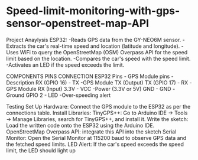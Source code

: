 # Speed-limit-monitoring-with-gps-sensor-openstreet-map-API


Project Anaylysis
ESP32: -Reads GPS data from the GY-NEO6M sensor.
      -Extracts the car's real-time speed and location (latitude and longitude).
       -Uses WiFi to query the OpenStreetMap (OSM) Overpass API for the speed limit based on the location.
       -Compares the car's speed with the speed limit.
      -Activates an LED if the speed exceeds the limit. 


COMPONENTS PINS CONNECTION
ESP32 Pins  - GPS Module pins -  Description
RX (GPIO 16)	-    TX	          -GPS Module TX (Output)
TX (GPIO 17)	-     RX	        -GPS Module RX (Input)
3.3V	        -   VCC	          -Power (3.3V or 5V)
GND          -  	GND	          -Ground
GPIO 2	     -     LED	        -Over-speeding alert


Testing
Set Up Hardware: Connect the GPS module to the ESP32 as per the connections table.
Install Libraries: TinyGPS++: Go to Arduino IDE → Tools → Manage Libraries, search for TinyGPS++, and install it.
Write the sketch: Load the written code onto the ESP32 using the Arduino IDE.
OpenStreetMap Overpass API: integrate this API into the sketch
Serial Monitor: Open the Serial Monitor at 115200 baud to observe GPS data and the fetched speed limits.
LED Alert: If the car's speed exceeds the speed limit, the LED should light up
